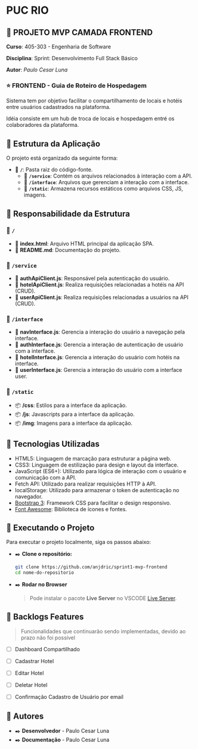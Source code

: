 # **PUC RIO**

## 🚀 **PROJETO MVP CAMADA FRONTEND**


**Curso**: 405-303 - Engenharia de Software

**Disciplina**: Sprint: Desenvolvimento Full Stack Básico

**Autor**: _Paulo Cesar Luna_


### ⭐ FRONTEND - Guia de Roteiro de Hospedagem 

Sistema tem por objetivo facilitar o compartilhamento de locais e hotéis entre usuários cadastrados na plataforma.

Idéia consiste em um hub de troca de locais e hospedagem entré os colaboradores da plataforma.

## 📌 Estrutura da Aplicação

O projeto está organizado da seguinte forma:

- 📂 **`/`**: Pasta raiz do código-fonte.
  - 📁 **`/service`**: Contém os arquivos relacionados à interação com a API.
  - 📁 **`/interface`**: Arquivos que gerenciam a interação com a interface.   
  - 📁 **`/static`**: Armazena recursos estáticos como arquivos CSS, JS, imagens.   
  


## 📌 Responsabilidade da Estrutura

### 📂 `/`

  - 📄 **index.html**: Arquivo HTML principal da aplicação SPA.
  - 📄 **README.md**: Documentação do projeto.

### 📂 `/service`

- 📄 **authApiClient.js**: Responsável pela autenticação do usuário.
- 📄 **hotelApiClient.js**: Realiza requisições relacionadas a hotéis na API (CRUD).
- 📄 **userApiClient.js**: Realiza requisições relacionadas a usuários na API (CRUD).

### 📂 `/interface`

- 📄 **navInterface.js**: Gerencia a interação do usuário a navegação pela interface.
- 📄 **authInterface.js**: Gerencia a interação de autenticação de usuário com a interface.
- 📄 **hotelInterface.js**: Gerencia a interação do usuário com hotéis na interface.
- 📄 **userInterface.js**: Gerencia a interação do usuário com a interface user.

### 📂 `/static`

- 📦 **/css**: Estilos para a interface da aplicação.
- 📦 **/js**: Javascripts para a interface da aplicação.
- 📦 **/img**: Imagens para a interface da aplicação.



## 📌 Tecnologias Utilizadas

- HTML5: Linguagem de marcação para estruturar a página web.
- CSS3: Linguagem de estilização para design e layout da interface.
- JavaScript (ES6+): Utilizado para lógica de interação com o usuário e comunicação com a API.
- Fetch API: Utilizado para realizar requisições HTTP à API.
- localStorage: Utilizado para armazenar o token de autenticação no navegador.
- [Bootstrap 3](https://getbootstrap.com/docs/3.4/): Framework CSS para facilitar o design responsivo.
- [Font Awesome](https://fontawesome.com/): Biblioteca de ícones e fontes.

## 📌 Executando o Projeto

Para executar o projeto localmente, siga os passos abaixo:

- ✒️ **Clone o repositório:**

   ```bash
   git clone https://github.com/anjdric/sprint1-mvp-frontend
   cd nome-do-repositorio
   ```

- ✒️ **Rodar no Browser**
  > Pode instalar o pacote **Live Server** no VSCODE [Live Server](https://github.com/ritwickdey/vscode-live-server-plus-plus).  


## 📌 Backlogs Features
> Funcionalidades que continuarão sendo implementadas, devido ao prazo não foi possível 

- [ ] Dashboard Compartilhado
- [ ] Cadastrar Hotel
- [ ] Editar Hotel
- [ ] Deletar Hotel
- [ ] Confirmação Cadastro de Usuário por email


## 📌 Autores

- ✒️ **Desenvolvedor** - Paulo Cesar Luna
- ✒️ **Documentação** - Paulo Cesar Luna







     
